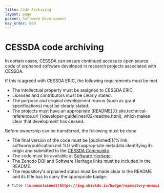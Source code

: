 ```yaml
---
title: Code Archiving
layout: page
parent: Software Development
nav_order: 060
---
```


# CESSDA code archiving

In certain cases, CESSDA can ensure continued access to open source code of orphaned software developed in research projects associated with CESSDA.

If this is agreed with CESSDA ERIC, the following requirements must be met

* The intellectual property must be assigned to CESSDA ERIC.
* Licenses and contributors must be clearly stated.
* The purpose and original development reason (such as grant specifications) must be clearly stated.
* The projects must have an appropriate [README]({{ site.technical-reference.url }}developer-guidelines/02-readme.html),
  which makes clear that development has ceased.

Before ownership can be transferred, the following must be done

* The final version of the code must be [published]({% link software/publication.md %})
  with appropriate metadata identifying its origin and submitted to the [CESSDA Community](https://zenodo.org/communities/cessda).
* The code must be available at [Software Heritage](https://www.softwareheritage.org/archive/).
* The Zenodo DOI and Software Heritage links must be included in the README.
* The repository's orphaned status must be made clear in the README and its title has to carry the appropriate badge:

```markdown
 # Title ![unmaintained](https://img.shields.io/badge/repository-unmaintained-red.svg)
```

